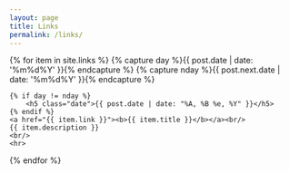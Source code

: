```yaml
---
layout: page
title: Links
permalink: /links/
---
```

{% for item in site.links %}
    {% capture day %}{{ post.date | date: '%m%d%Y' }}{% endcapture %}
    {% capture nday %}{{ post.next.date | date: '%m%d%Y' }}{% endcapture %}

    {% if day != nday %}
        <h5 class="date">{{ post.date | date: "%A, %B %e, %Y" }}</h5>
    {% endif %}
    <a href="{{ item.link }}"><b>{{ item.title }}</b></a><br/>
    {{ item.description }}
    <br/>
    <hr>
{% endfor %}

